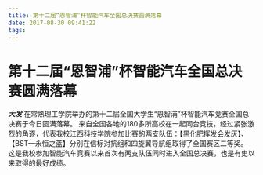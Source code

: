 ```yaml
---
title: 第十二届“恩智浦”杯智能汽车全国总决赛圆满落幕
date: 2017-08-30 09:41:22
tags:
---
```

# 第十二届“恩智浦”杯智能汽车全国总决赛圆满落幕
***大发***
 在常熟理工学院举办的第十二届全国大学生“恩智浦”杯智能汽车竞赛全国总决赛于今日圆满落幕。
   来自全国各地的180多所高校在一起同台竞技，经过紧张激烈的角逐，代表我校江西科技学院参加比赛的两支队伍：【黑化肥挥发会发灰】、【BST—永恒之蓝】分别在信标对抗组和四旋翼导航组取得了全国赛区二等奖。
   这是我校参加智能汽车竞赛以来首次有两支队伍同时进入全国总决赛，也是有史以来取得的最好成绩。
   






